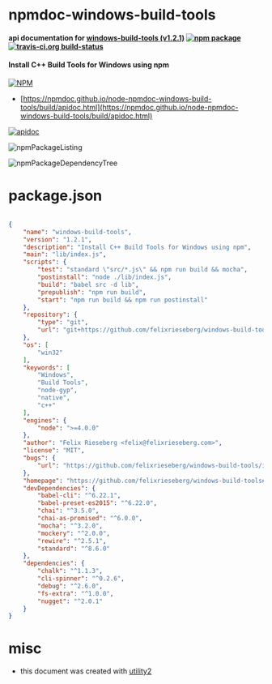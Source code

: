 # npmdoc-windows-build-tools

#### api documentation for  [windows-build-tools (v1.2.1)](https://github.com/felixrieseberg/windows-build-tools#readme)  [![npm package](https://img.shields.io/npm/v/npmdoc-windows-build-tools.svg?style=flat-square)](https://www.npmjs.org/package/npmdoc-windows-build-tools) [![travis-ci.org build-status](https://api.travis-ci.org/npmdoc/node-npmdoc-windows-build-tools.svg)](https://travis-ci.org/npmdoc/node-npmdoc-windows-build-tools)

#### Install C++ Build Tools for Windows using npm

[![NPM](https://nodei.co/npm/windows-build-tools.png?downloads=true&downloadRank=true&stars=true)](https://www.npmjs.com/package/windows-build-tools)

- [https://npmdoc.github.io/node-npmdoc-windows-build-tools/build/apidoc.html](https://npmdoc.github.io/node-npmdoc-windows-build-tools/build/apidoc.html)

[![apidoc](https://npmdoc.github.io/node-npmdoc-windows-build-tools/build/screenCapture.buildCi.browser.%252Ftmp%252Fbuild%252Fapidoc.html.png)](https://npmdoc.github.io/node-npmdoc-windows-build-tools/build/apidoc.html)

![npmPackageListing](https://npmdoc.github.io/node-npmdoc-windows-build-tools/build/screenCapture.npmPackageListing.svg)

![npmPackageDependencyTree](https://npmdoc.github.io/node-npmdoc-windows-build-tools/build/screenCapture.npmPackageDependencyTree.svg)



# package.json

```json

{
    "name": "windows-build-tools",
    "version": "1.2.1",
    "description": "Install C++ Build Tools for Windows using npm",
    "main": "lib/index.js",
    "scripts": {
        "test": "standard \"src/*.js\" && npm run build && mocha",
        "postinstall": "node ./lib/index.js",
        "build": "babel src -d lib",
        "prepublish": "npm run build",
        "start": "npm run build && npm run postinstall"
    },
    "repository": {
        "type": "git",
        "url": "git+https://github.com/felixrieseberg/windows-build-tools.git"
    },
    "os": [
        "win32"
    ],
    "keywords": [
        "Windows",
        "Build Tools",
        "node-gyp",
        "native",
        "c++"
    ],
    "engines": {
        "node": ">=4.0.0"
    },
    "author": "Felix Rieseberg <felix@felixrieseberg.com>",
    "license": "MIT",
    "bugs": {
        "url": "https://github.com/felixrieseberg/windows-build-tools/issues"
    },
    "homepage": "https://github.com/felixrieseberg/windows-build-tools#readme",
    "devDependencies": {
        "babel-cli": "^6.22.1",
        "babel-preset-es2015": "^6.22.0",
        "chai": "^3.5.0",
        "chai-as-promised": "^6.0.0",
        "mocha": "^3.2.0",
        "mockery": "^2.0.0",
        "rewire": "^2.5.1",
        "standard": "^8.6.0"
    },
    "dependencies": {
        "chalk": "^1.1.3",
        "cli-spinner": "^0.2.6",
        "debug": "^2.6.0",
        "fs-extra": "^1.0.0",
        "nugget": "^2.0.1"
    }
}
```



# misc
- this document was created with [utility2](https://github.com/kaizhu256/node-utility2)
